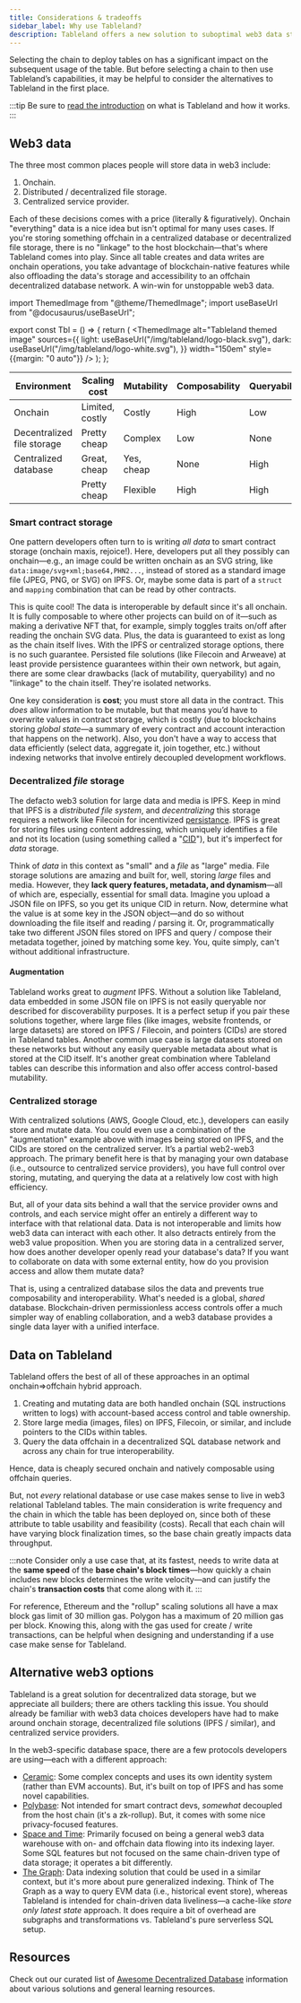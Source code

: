 ```yaml
---
title: Considerations & tradeoffs
sidebar_label: Why use Tableland?
description: Tableland offers a new solution to suboptimal web3 data storage standards.
---
```


Selecting the chain to deploy tables on has a significant impact on the subsequent usage of the table. But before selecting a chain to then use Tableland’s capabilities, it may be helpful to consider the alternatives to Tableland in the first place.

:::tip
Be sure to [read the introduction](what-is-tableland) on what is Tableland and how it works.
:::

## Web3 data

The three most common places people will store data in web3 include:

1. Onchain.
2. Distributed / decentralized file storage.
3. Centralized service provider.

Each of these decisions comes with a price (literally & figuratively). Onchain "everything" data is a nice idea but isn't optimal for many uses cases. If you're storing something offchain in a centralized database or decentralized file storage, there is no "linkage" to the host blockchain—that's where Tableland comes into play. Since all table creates and data writes are onchain operations, you take advantage of blockchain-native features while also offloading the data's storage and accessibility to an offchain decentralized database network. A win-win for unstoppable web3 data.

import ThemedImage from "@theme/ThemedImage";
import useBaseUrl from "@docusaurus/useBaseUrl";

<!--prettier-ignore-->
export const Tbl = () => {
  return (
    <ThemedImage
      alt="Tableland themed image"
      sources={{
        light: useBaseUrl("/img/tableland/logo-black.svg"),
        dark: useBaseUrl("/img/tableland/logo-white.svg"),
      }}
       width="150em"
       style={{margin: "0 auto"}}
    />
  );
};

| Environment                | Scaling cost                                         | Mutability                                        | Composability                               | Queryability                                |
| -------------------------- | ---------------------------------------------------- | ------------------------------------------------- | ------------------------------------------- | ------------------------------------------- |
| Onchain                    | <span className="circle-red"></span> Limited, costly | <span className="circle-red"></span> Costly       | <span className="circle-green"></span> High | <span className="circle-yellow"></span> Low |
| Decentralized file storage | <span className="circle-green"></span> Pretty cheap  | <span className="circle-red"></span> Complex      | <span className="circle-yellow"></span> Low | <span className="circle-red"></span> None   |
| Centralized database       | <span className="circle-green"></span> Great, cheap  | <span className="circle-green"></span> Yes, cheap | <span className="circle-red"></span> None   | <span className="circle-green"></span> High |
| <Tbl />                    | <span className="circle-green"></span> Pretty cheap  | <span className="circle-green"></span> Flexible   | <span className="circle-green"></span> High | <span className="circle-green"></span> High |

### Smart contract storage

One pattern developers often turn to is writing _all data_ to smart contract storage (onchain maxis, rejoice!). Here, developers put all they possibly can onchain—e.g., an image could be written onchain as an SVG string, like `data:image/svg+xml;base64,PHN2...`, instead of stored as a standard image file (JPEG, PNG, or SVG) on IPFS. Or, maybe some data is part of a `struct` and `mapping` combination that can be read by other contracts.

This is quite cool! The data is interoperable by default since it's all onchain. It is fully composable to where other projects can build on of it—such as making a derivative NFT that, for example, simply toggles traits on/off after reading the onchain SVG data. Plus, the data is guaranteed to exist as long as the chain itself lives. With the IPFS or centralized storage options, there is no such guarantee. Persisted file solutions (like Filecoin and Arweave) at least provide persistence guarantees within their own network, but again, there are some clear drawbacks (lack of mutability, queryability) and no "linkage" to the chain itself. They're isolated networks.

One key consideration is **cost**; you must store all data in the contract. This _does_ allow information to be mutable, but that means you’d have to overwrite values in contract storage, which is costly (due to blockchains storing _global state_—a summary of every contract and account interaction that happens on the network). Also, you don't have a way to access that data efficiently (select data, aggregate it, join together, etc.) without indexing networks that involve entirely decoupled development workflows.

### Decentralized _file_ storage

The defacto web3 solution for large data and media is IPFS. Keep in mind that IPFS is a _distributed file system_, and _decentralizing_ this storage requires a network like Filecoin for incentivized [persistance](https://docs.ipfs.tech/concepts/persistence/). IPFS is great for storing files using content addressing, which uniquely identifies a file and not its location (using something called a "[CID](https://docs.ipfs.tech/concepts/content-addressing/)"), but it's imperfect for _data_ storage.

Think of _data_ in this context as "small" and a _file_ as "large" media. File storage solutions are amazing and built for, well, storing _large_ files and media. However, they **lack query features, metadata, and dynamism**—all of which are, especially, essential for small data. Imagine you upload a JSON file on IPFS, so you get its unique CID in return. Now, determine what the value is at some key in the JSON object—and do so without downloading the file itself and reading / parsing it. Or, programmatically take two different JSON files stored on IPFS and query / compose their metadata together, joined by matching some key. You, quite simply, can't without additional infrastructure.

#### Augmentation

Tableland works great to _augment_ IPFS. Without a solution like Tableland, data embedded in some JSON file on IPFS is not easily queryable nor described for discoverability purposes. It is a perfect setup if you pair these solutions together, where large files (like images, website frontends, or large datasets) are stored on IPFS / Filecoin, and pointers (CIDs) are stored in Tableland tables. Another common use case is large datasets stored on these networks but without any easily queryable metadata about what is stored at the CID itself. It's another great combination where Tableland tables can describe this information and also offer access control-based mutability.

### Centralized storage

With centralized solutions (AWS, Google Cloud, etc.), developers can easily store and mutate data. You could even use a combination of the "augmentation" example above with images being stored on IPFS, and the CIDs are stored on the centralized server. It’s a partial web2-web3 approach. The primary benefit here is that by managing your own database (i.e., outsource to centralized service providers), you have full control over storing, mutating, and querying the data at a relatively low cost with high efficiency.

But, all of your data sits behind a wall that the service provider owns and controls, and each service might offer an entirely a different way to interface with that relational data. Data is not interoperable and limits how web3 data can interact with each other. It also detracts entirely from the web3 value proposition. When you are storing data in a centralized server, how does another developer openly read your database's data? If you want to collaborate on data with some external entity, how do you provision access and allow them mutate data?

That is, using a centralized database silos the data and prevents true composability and interoperability. What's needed is a global, _shared_ database. Blockchain-driven permissionless access controls offer a much simpler way of enabling collaboration, and a web3 database provides a single data layer with a unified interface.

## Data on Tableland

Tableland offers the best of all of these approaches in an optimal onchain=>offchain hybrid approach.

1. Creating and mutating data are both handled onchain (SQL instructions written to logs) with account-based access control and table ownership.
2. Store large media (images, files) on IPFS, Filecoin, or similar, and include pointers to the CIDs within tables.
3. Query the data offchain in a decentralized SQL database network and across any chain for true interoperability.

Hence, data is cheaply secured onchain and natively composable using offchain queries.

But, not _every_ relational database or use case makes sense to live in web3 relational Tableland tables. The main consideration is write frequency and the chain in which the table has been deployed on, since both of these attribute to table usability and feasibility (costs). Recall that each chain will have varying block finalization times, so the base chain greatly impacts data throughput.

:::note
Consider only a use case that, at its fastest, needs to write data at the **same speed** of the **base chain's block times**—how quickly a chain includes new blocks determines the write velocity—and can justify the chain's **transaction costs** that come along with it.
:::

For reference, Ethereum and the "rollup" scaling solutions all have a max block gas limit of 30 million gas. Polygon has a maximum of 20 million gas per block. Knowing this, along with the gas used for create / write transactions, can be helpful when designing and understanding if a use case make sense for Tableland.

## Alternative web3 options

Tableland is a great solution for decentralized data storage, but we appreciate all builders; there are others tackling this issue. You should already be familiar with web3 data choices developers have had to make around onchain storage, decentralized file solutions (IPFS / similar), and centralized service providers.

In the web3-specific database space, there are a few protocols developers are using—each with a different approach:

- [Ceramic](https://ceramic.network/): Some complex concepts and uses its own identity system (rather than EVM accounts). But, it's built on top of IPFS and has some novel capabilities.
- [Polybase](https://polybase.xyz/docs/introduction): Not intended for smart contract devs, _somewhat_ decoupled from the host chain (it's a zk-rollup). But, it comes with some nice privacy-focused features.
- [Space and Time](https://www.spaceandtime.io/): Primarily focused on being a general web3 data warehouse with on- and offchain data flowing into its indexing layer. Some SQL features but not focused on the same chain-driven type of data storage; it operates a bit differently.
- [The Graph](https://thegraph.com/docs/en/): Data indexing solution that could be used in a similar context, but it's more about pure generalized indexing. Think of The Graph as a way to query EVM data (i.e., historical event store), whereas Tableland is intended for chain-driven data liveliness—a cache-like _store only latest state_ approach. It does require a bit of overhead are subgraphs and transformations vs. Tableland's pure serverless SQL setup.

## Resources

Check out our curated list of [Awesome Decentralized Database](https://github.com/tablelandnetwork/awesome-decentralized-database) information about various solutions and general learning resources.
